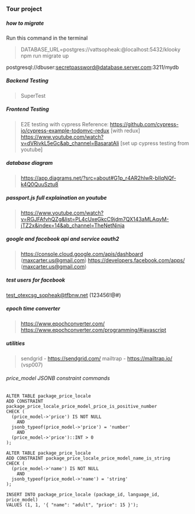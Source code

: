 ### Tour project

##### how to migrate 

Run this command in the terminal
> DATABASE_URL=postgres://vattsopheak:@localhost:5432/klooky npm run migrate up

postgresql://dbuser:secretpassword@database.server.com:3211/mydb



##### Backend Testing
> SuperTest

##### Frontend Testing 
> E2E testing with cypress 
> Reference: 
> https://github.com/cypress-io/cypress-example-todomvc-redux [with redux]
> https://www.youtube.com/watch?v=dVRivkL5eGc&ab_channel=BasaratAli [set up cypress testing from youtube]


##### database diagram
> https://app.diagrams.net/?src=about#G1p_r4AR2hlwR-bIIqNQf-k4Q0QuuSztu8

##### passport.js full explaination on youtube
> https://www.youtube.com/watch?v=RGJFAfvhQZg&list=PL4cUxeGkcC9jdm7QX143aMLAqyM-jTZ2x&index=14&ab_channel=TheNetNinja

##### google and facebook api and service oauth2
> https://console.cloud.google.com/apis/dashboard (maxcarter.us@gmail.com)
> https://developers.facebook.com/apps/ (maxcarter.us@gmail.com)

##### test users for facebook
test_otexcsg_sopheak@tfbnw.net (123456!@#)

##### epoch time converter
> https://www.epochconverter.com/
> https://www.epochconverter.com/programming/#javascript

##### utilities
> sendgrid - https://sendgrid.com/
> mailtrap - https://mailtrap.io/ (vsp007)



###### price_model JSONB constraint commands
    ALTER TABLE package_price_locale 
    ADD CONSTRAINT package_price_locale_price_model_price_is_positive_number
    CHECK (
      (price_model->'price') IS NOT NULL
        AND
      jsonb_typeof(price_model->'price') = 'number'
        AND
      (price_model->'price')::INT > 0
    );

    ALTER TABLE package_price_locale 
    ADD CONSTRAINT package_price_locale_price_model_name_is_string
    CHECK (
      (price_model->'name') IS NOT NULL
        AND
      jsonb_typeof(price_model->'name') = 'string'
    );

    INSERT INTO package_price_locale (package_id, language_id, price_model)
    VALUES (1, 1, '{ "name": "adult", "price": 15 }');